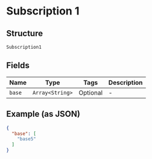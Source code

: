 
# Subscription 1

## Structure

`Subscription1`

## Fields

| Name | Type | Tags | Description |
|  --- | --- | --- | --- |
| `base` | `Array<String>` | Optional | - |

## Example (as JSON)

```json
{
  "base": [
    "base5"
  ]
}
```

